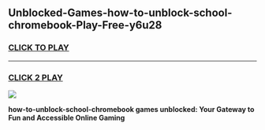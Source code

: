 
## Unblocked-Games-how-to-unblock-school-chromebook-Play-Free-y6u28
<h3>
<a href="https://premium76.site?title=how-to-unblock-school-chromebook&ref=21A">CLICK TO PLAY</a></h3>
<hr>

<h3>
<a href="https://premium76.site?title=how-to-unblock-school-chromebook&ref=21A">CLICK 2 PLAY</a>
  
</h3>

<a href="https://premium76.site?title=how-to-unblock-school-chromebook&ref=21A"><img src="https://clearcache.store/games.png"></a>


**how-to-unblock-school-chromebook games unblocked: Your Gateway to Fun and Accessible Online Gaming**
